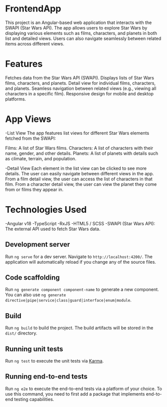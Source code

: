 

# FrontendApp
This project is an Angular-based web application that interacts with the SWAPI (Star Wars API). 
The app allows users to explore Star Wars by displaying various elements such as films, characters, and planets in both list and detailed views. 
Users can also navigate seamlessly between related items across different views.

# Features
Fetches data from the Star Wars API (SWAPI).
Displays lists of Star Wars films, characters, and planets.
Detail view for individual films, characters, and planets.
Seamless navigation between related views (e.g., viewing all characters in a specific film).
Responsive design for mobile and desktop platforms.

# App Views
-List View
The app features list views for different Star Wars elements fetched from the SWAPI:

Films: A list of Star Wars films.
Characters: A list of characters with their name, gender, and other details.
Planets: A list of planets with details such as climate, terrain, and population.

-Detail View
Each element in the list view can be clicked to see more details. 
The user can easily navigate between different views in the app.
From a film detail view, the user can access the list of characters in that film.
From a character detail view, the user can view the planet they come from or films they appear in.

# Technologies Used
-Angular v18
-TypeScript
-RxJS
-HTML5 / SCSS
-SWAPI (Star Wars API): The external API used to fetch Star Wars data.

## Development server

Run `ng serve` for a dev server. Navigate to `http://localhost:4200/`. The application will automatically reload if you change any of the source files.

## Code scaffolding

Run `ng generate component component-name` to generate a new component. You can also use `ng generate directive|pipe|service|class|guard|interface|enum|module`.

## Build

Run `ng build` to build the project. The build artifacts will be stored in the `dist/` directory.

## Running unit tests

Run `ng test` to execute the unit tests via [Karma](https://karma-runner.github.io).

## Running end-to-end tests

Run `ng e2e` to execute the end-to-end tests via a platform of your choice. To use this command, you need to first add a package that implements end-to-end testing capabilities.


